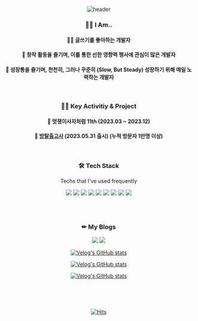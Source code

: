 <div align=center>
  
![header](https://capsule-render.vercel.app/api?type=waving&color=gradient&customColorList=0,2,2,5,30&height=220&section=header&text=SangYoonLee&fontSize=60&descSize=100&rotate=4&animation=twinkling)

</div>

<div align=center>
  
### 🙋‍♂️ I Am..

<h4>✍🏻 글쓰기를 좋아하는 개발자</h4>
<h4>🧩 창작 활동을 즐기며, 이를 통한 선한 영향력 행사에 관심이 많은 개발자</h4>
<h4>🌱 성장통을 즐기며, 천천히, 그러나 꾸준히 (Slow, But Steady) 성장하기 위해 매일 노력하는 개발자</h4>
<!-- <h4><a href="https://www.notion.so/SangYoonLee-6c59b7079e644a8fa7a8e6c5ff5e07b9">🧾 My Resume (Notion)</a></h4> -->
  
<br/>

### 🏃🏻 Key Activitiy & Project

<h4>🦁 멋쟁이사자처럼 11th (2023.03 ~ 2023.12)</h4>
<!-- <h4>🏃🏻‍♂ 경기 메타버스 해커톤 (2023.09.13 ~ 2023.09.15) | 결선 진출 (2023.10.18 ~ 2023.10.20)</h4> -->
<h4>🎲 <a href="https://roomescapetest.swygbro.com/">방탈출고사</a> (2023.05.31 출시) (누적 방문자 1만명 이상)</h4>

<br/>

### 🛠 Tech Stack

  Techs that I've used frequently
  
<img src="https://img.shields.io/badge/Python-3776AB?style=flat&logo=python&logoColor=white">
<!-- <img src="https://img.shields.io/badge/Java-007396?style=flat&logo=java&logoColor=white"> -->
<img src="https://img.shields.io/badge/C++-00599C?style=flat&logo=c++&logoColor=white">
<img src="https://img.shields.io/badge/C-A8B9CC?style=flat&logo=c&logoColor=white">
  
<img src="https://img.shields.io/badge/Html-E34F26?style=flat&logo=html5&logoColor=white">
<img src="https://img.shields.io/badge/CSS-1572B6?style=flat&logo=css3&logoColor=white">
<img src="https://img.shields.io/badge/JavaScript-F7DF1E?style=flat&logo=javascript&logoColor=black">
  
<!-- <img src="https://img.shields.io/badge/MySQL-4479A1?style=flat&logo=mysql&logoColor=white"> -->
<img src="https://img.shields.io/badge/React-1550B6?style=flat&logo=mysql&logoColor=white">
<img src="https://img.shields.io/badge/NodeJS-2c9e7a?style=flat&logo=mysql&logoColor=white">
  
<img src="https://img.shields.io/badge/Styled Components-d87093?style=flat&logo=styled-Components&logoColor=white">
<!-- <img src="https://img.shields.io/badge/SASS-cc6699?style=flat&logo=sass&logoColor=white">-->
  
</div>

<br/><br/>

<div align=center>

### ✏ My Blogs

<a href="https://sylagape1231.tistory.com/"><img src="https://img.shields.io/badge/Main Tistory Blog-FF5722?style=flat&logo=blogger&logoColor=white"></a>
<a href="https://velog.io/@sylagape1231"><img src="https://img.shields.io/badge/Velog-20C997?style=flat&logo=velog&logoColor=white"></a>  

[![Velog's GitHub stats](https://velog-readme-stats.vercel.app/api?name=sylagape1231&slug=나는-왜-개발자가-되기로-했을까)](https://velog.io/@sylagape1231/나는-왜-개발자가-되기로-했을까)

[![Velog's GitHub stats](https://velog-readme-stats.vercel.app/api?name=sylagape1231&slug=주소창에-naver.com을-치면-일어나는-일을-쉽게-이해해보자)](https://velog.io/@sylagape1231/주소창에-naver.com을-치면-일어나는-일을-쉽게-이해해보자)

[![Velog's GitHub stats](https://velog-readme-stats.vercel.app/api?name=sylagape1231&slug=프론트엔드-취준생을-위한-게시글자료-모음)](https://velog.io/@sylagape1231/프론트엔드-취준생을-위한-게시글자료-모음)

</div>

<br/>

<div align=center>
  
<!-- ### My Stats -->
  
<!-- ![SangYoonLee's github stats](https://github-readme-stats.vercel.app/api?username=SangYoonLee1231&show_icons=true&theme=vue) -->

<!-- [![Anurag's GitHub stats](https://github-readme-stats.vercel.app/api?username=SangYoonLee1231)](https://github.com/anuraghazra/github-readme-stats) -->

<!-- <a href="https://opgc.me/#/users/SangYoonLee1231" target="_blank"><img src="https://api.opgc.me/githubs/users/SangYoonLee1231/tag/?theme=basic" /></a> -->

<br/>
  
</div>

<br/>

<div align=center>

[![Hits](https://hits.seeyoufarm.com/api/count/incr/badge.svg?url=https%3A%2F%2Fgithub.com%2FSangYoonLee1231&count_bg=%2347D3D5&title_bg=%2376767A&icon=&icon_color=%23E7E7E7&title=hits&edge_flat=false)](https://hits.seeyoufarm.com)
  
</div>
